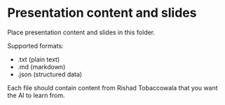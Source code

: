 # Presentation content and slides

Place presentation content and slides in this folder.

Supported formats:
- .txt (plain text)
- .md (markdown)
- .json (structured data)

Each file should contain content from Rishad Tobaccowala that you want the AI to learn from.